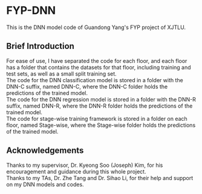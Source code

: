 # FYP-DNN
This is the DNN model code of Guandong Yang's FYP project of XJTLU.

## Brief Introduction
For ease of use, I have separated the code for each floor, and each floor has a folder that contains the datasets for that floor, including training and test sets, as well as a small split training set.\
The code for the DNN classification model is stored in a folder with the DNN-C suffix, named DNN-C, where the DNN-C folder holds the predictions of the trained model.\
The code for the DNN regression model is stored in a folder with the DNN-R suffix, named DNN-R, where the DNN-R folder holds the predictions of the trained model.\
The code for stage-wise training framework is stored in a folder on each floor, named Stage-wise, where the Stage-wise folder holds the predictions of the trained model.

## Acknowledgements
Thanks to my supervisor, Dr. Kyeong Soo (Joseph) Kim, for his encouragement and guidance during this whole project.\
Thanks to my TAs, Dr. Zhe Tang and Dr. Sihao Li, for their help and support on my DNN models and codes.
